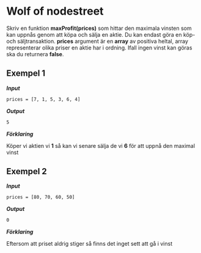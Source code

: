 # Wolf of nodestreet

Skriv en funktion **maxProfit(prices)** som hittar den maximala vinsten som kan uppnås genom att köpa och sälja en aktie. Du kan endast göra en köp- och säljtransaktion. **prices** argument är en **array** av positiva heltal, array representerar olika priser en aktie har i ordning. Ifall ingen vinst kan göras ska du returnera **false**.

## Exempel 1

**_Input_**

```bash
prices = [7, 1, 5, 3, 6, 4]
```

**_Output_**

```bash
5
```

**_Förklaring_**

Köper vi aktien vi **1** så kan vi senare sälja de vi **6** för att uppnå den maximal vinst

## Exempel 2

**_Input_**

```bash
prices = [80, 70, 60, 50]
```

**_Output_**

```bash
0
```

**_Förklaring_**

Eftersom att priset aldrig stiger så finns det inget sett att gå i vinst
